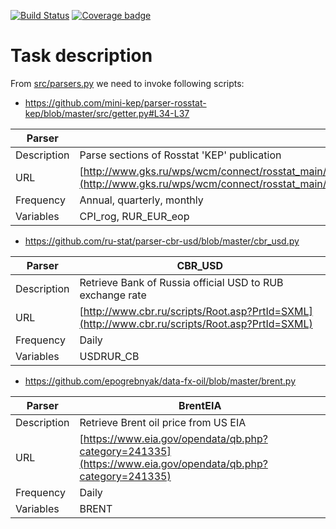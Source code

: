 [![Build Status](https://travis-ci.org/mini-kep/parsers.svg?branch=master)](https://travis-ci.org/mini-kep/parsers)
[![Coverage badge](https://codecov.io/gh/mini-kep/parsers/branch/master/graphs/badge.svg)](https://codecov.io/gh/mini-kep/parsers)

# Task description

From [src/parsers.py](https://github.com/mini-kep/parsers/blob/master/src/parsers.py) we need to invoke following scripts:


- <https://github.com/mini-kep/parser-rosstat-kep/blob/master/src/getter.py#L34-L37>

| Parser | RosstatKEP |
| ------ | ---------- |
| Description | Parse sections of Rosstat 'KEP' publication |
| URL | [http://www.gks.ru/wps/wcm/connect/rosstat_main/rosstat/ru/st...](http://www.gks.ru/wps/wcm/connect/rosstat_main/rosstat/ru/statistics/publications/catalog/doc_1140080765391) |
| Frequency | Annual, quarterly, monthly |
| Variables | CPI_rog, RUR_EUR_eop |


- <https://github.com/ru-stat/parser-cbr-usd/blob/master/cbr_usd.py>

| Parser | CBR_USD |
| ------ | ------- |
| Description | Retrieve Bank of Russia official USD to RUB exchange rate |
| URL | [http://www.cbr.ru/scripts/Root.asp?PrtId=SXML](http://www.cbr.ru/scripts/Root.asp?PrtId=SXML) |
| Frequency | Daily |
| Variables | USDRUR_CB |

- <https://github.com/epogrebnyak/data-fx-oil/blob/master/brent.py>

| Parser | BrentEIA |
| ------ | -------- |
| Description | Retrieve Brent oil price from US EIA |
| URL | [https://www.eia.gov/opendata/qb.php?category=241335](https://www.eia.gov/opendata/qb.php?category=241335) |
| Frequency | Daily |
| Variables | BRENT |
